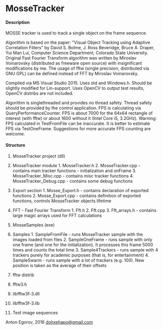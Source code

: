 # MosseTracker

#### Description

MOSSE tracker is used to track a single object on the frame sequence.

Algorithm is based on the paper: "Visual Object Tracking using Adaptive Correlation Filters" by David S. Bolme, J. Ross Beveridge, Bruce A. Draper, Yui Man Lui, Computer Science Department, Colorado State University.
Original Fast Fourier Transform algorithm was written by Miroslav Voinarovsky (distributed as freeware open source) with insignificant modifications by me.
The usage of fftw (single precision, distributed via GNU GPL) can be defined instead of FFT by Miroslav Voinarovsky.

Compiled via MS Visual Studio 2015. Uses std and Windows.h. Should be slightly modified for Lin-support.
Uses OpenCV to output test results, OpenCV distribs are not included.

Algorithm is singlethreaded and provides no thread safety. Thread safety should be provided by the control application.
FPS is calculating via QueryPerformanceCounter. FPS is about 7000 for the 64x64 rectangle of interest (with fftw) or about 1600 without it (Intel Core i5, 3.2GHz).
Warning: FPS calculated in TestFromFile can be inaccurate. It is better to estimate FPS via TestOneFrame. Suggestions for more accurate FPS counting are welcome.

#### Structure

1. MosseTracker project (dll)
  1. MosseTracker module
    1. MosseTracker.h
    2. MosseTracker.cpp       - contains main tracker functions - initialization and onFrame
    3. MosseTracker_Misc.cpp  - contains misc tracker functions
	4. MosseTracker_Debug.cpp - contains some debug functions
  2. Export section
    1. Mosse_Export.h   - contains declaration of exported functions
    2. Mosse_Export.cpp - contains definition of exported functions, controls MosseTracker objects lifetime
  3. FFT - Fast Fourier Transform
    1. Fft.h
    2. Fft.cpp
    3. Fft_arrays.h - contains large magic arrays used for FFT calculations

2. MosseSamples (exe)
  1. Samples
    1. SampleFromFile  - runs MosseTracker sample with the images loaded from files
	2. SampleOneFrame  - runs sample with only one frame (and one for the initialization). It processes this frame 5000 times and counts the total time
	3. Sample4Trackers - runs sample with 4 trackers purely for academic purposes (that is, for entertainment)
	4. SampleSwarm     - runs sample with a lot of trackers (e.g. 100). New position is taken as the average of their offsets
	
3. fftw distrib
  1. fftw3.h
  2. libfftw3f-3.dll
  3. libfftw3f-3.lib
  
4. Test image sequences


Anton Egorov, 2016 dohxehapo@gmail.com

